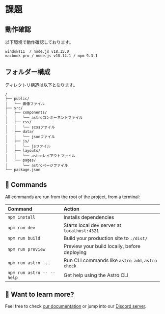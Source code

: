 # 課題

## 動作確認

以下環境で動作確認しております。

```
windows11  / node.js v18.15.0
macbook pro / node.js v18.14.1 / npm 9.3.1
```

## フォルダー構成

ディレクトリ構造は以下となります。

```text
/
├── public/
│   └── 画像ファイル
├── src/
│   ├── components/
│   │   └── astroコンポーネントファイル
│   ├── css/
│   │   └── scssファイル
│   ├── data/
│   │   └── jsonファイル
│   ├── js/
│   │   └── jsファイル
│   ├── layouts/
│   │   └── astroレイアウトファイル
│   └── pages/
│       └── astroページファイル
└── package.json
```

## 🧞 Commands

All commands are run from the root of the project, from a terminal:

| Command                   | Action                                           |
| :------------------------ | :----------------------------------------------- |
| `npm install`             | Installs dependencies                            |
| `npm run dev`             | Starts local dev server at `localhost:4321`      |
| `npm run build`           | Build your production site to `./dist/`          |
| `npm run preview`         | Preview your build locally, before deploying     |
| `npm run astro ...`       | Run CLI commands like `astro add`, `astro check` |
| `npm run astro -- --help` | Get help using the Astro CLI                     |

## 👀 Want to learn more?

Feel free to check [our documentation](https://docs.astro.build) or jump into our [Discord server](https://astro.build/chat).
